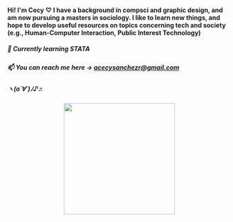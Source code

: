 #### <p align="center">
#### Hi! I'm Cecy ♡ I have a background in compsci and graphic design, and am now pursuing a masters in sociology. I like to learn new things, and hope to develop useful resources on topics concerning tech and society (e.g., Human-Computer Interaction, Public Interest Technology)
##### 🌱 Currently learning STATA
##### 📫 You can reach me here -> acecysanchezr@gmail.com
##### ヽ(o´∀`)ﾉ♪♬

<p align="center">
<img src="https://i.pinimg.com/originals/88/e6/e4/88e6e4860735b137d74c0baa5c7d678d.gif" width="250">
</p>

#### </p>
<!--
**acsanchezr/acsanchezr** is a ✨ _special_ ✨ repository because its `README.md` (this file) appears on your GitHub profile.

Here are some ideas to get you started:

- 🔭 I’m currently working on ...
- 🌱 I’m currently learning ...
- 👯 I’m looking to collaborate on ...
- 🤔 I’m looking for help with ...
- 💬 Ask me about ...
- 📫 How to reach me: ...
- 😄 Pronouns: ...
- ⚡ Fun fact: ...
-->
